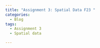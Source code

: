 ```yaml
---
title: "Assignment 3: Spatial Data F23 "
categories:
  - Blog
tags:
  - Assignment 3
  - Spatial data

---
```


